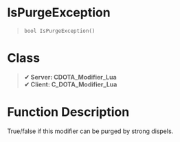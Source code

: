 # IsPurgeException
> `bool IsPurgeException()`
# Class
> __✔ Server: CDOTA_Modifier_Lua__  
> __✔ Client: C_DOTA_Modifier_Lua__  
# Function Description
True/false if this modifier can be purged by strong dispels.

